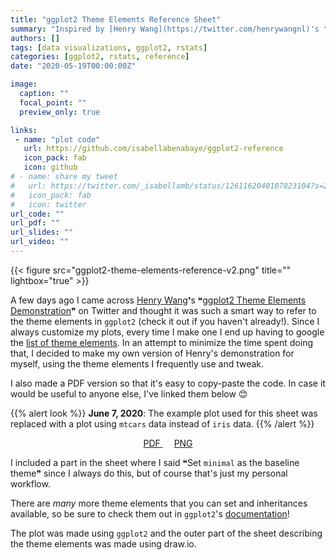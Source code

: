 ```yaml
---
title: "ggplot2 Theme Elements Reference Sheet"
summary: "Inspired by [Henry Wang](https://twitter.com/henrywangnl)❜s ❝[ggplot2 Theme Elements Demonstration](https://henrywang.nl/ggplot2-theme-elements-demonstration/)❞, I created one for myself displaying all of the elements I frequently use and always google. Feel free to download and use it as well!"
authors: []
tags: [data visualizations, ggplot2, rstats]
categories: [ggplot2, rstats, reference]
date: "2020-05-19T00:00:00Z"

image:
  caption: ""
  focal_point: ""
  preview_only: true

links:
 - name: "plot code"
   url: https://github.com/isabellabenabaye/ggplot2-reference
   icon_pack: fab
   icon: github
# - name: share my tweet
#   url: https://twitter.com/_isabellamb/status/1261162040107823104?s=20
#   icon_pack: fab
#   icon: twitter
url_code: ""
url_pdf: ""
url_slides: ""
url_video: ""
---
```

{{< figure src="ggplot2-theme-elements-reference-v2.png" title="" lightbox="true" >}}

A few days ago I came across [Henry Wang](https://twitter.com/henrywangnl)❜s ❝[ggplot2 Theme Elements Demonstration](https://henrywang.nl/ggplot2-theme-elements-demonstration/)❞ on Twitter and thought it was such a smart way to refer to the theme elements in `ggplot2` (check it out if you haven't already!). Since I always customize my plots, every time I make one I end up having to google the [list of theme elements](https://ggplot2.tidyverse.org/reference/theme.html). In an attempt to minimize the time spent doing that, I decided to make my own version of Henry's demonstration for myself, using the theme elements I frequently use and tweak.

I also made a PDF version so that it's easy to copy-paste the code. In case it would be useful to anyone else, I've linked them below 😊

{{% alert look %}}
**June 7, 2020**: 
The example plot used for this sheet was replaced with a plot using `mtcars` data instead of `iris` data.
{{% /alert %}} 

<center>
<p class="btn-articles"><a href="/files/ggplot2-theme-elements-reference-v2.pdf" class="btn btn-articles"><i class="fas fa-arrow-circle-down pr-1" aria-hidden="true"></i> PDF </a> &emsp;
<a href="/files/ggplot2-theme-elements-reference-v2.png" class="btn btn-articles"><i class="fas fa-arrow-circle-down pr-1" aria-hidden="true"></i> PNG </a>
</p></i>
</center>

I included a part in the sheet where I said ❝Set `minimal` as the baseline theme❞ since I always do this, but of course that's just my personal workflow.

There are *many* more theme elements that you can set and inheritances available, so be sure to check them out in `ggplot2`'s [documentation](https://ggplot2.tidyverse.org/reference/theme.html)!

The plot was made using `ggplot2` and the outer part of the sheet describing the theme elements was made using draw.io.